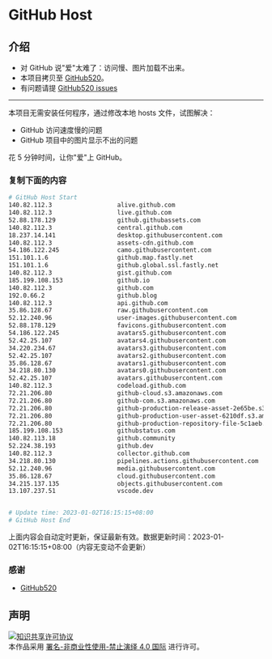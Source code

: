 # GitHub Host
## 介绍
- 对 GitHub 说"爱"太难了：访问慢、图片加载不出来。
- 本项目拷贝至 [GitHub520](https://github.com/521xueweihan/GitHub520)。
- 有问题请提 [GitHub520 issues](https://github.com/521xueweihan/GitHub520/issues/new)

---

本项目无需安装任何程序，通过修改本地 hosts 文件，试图解决：
- GitHub 访问速度慢的问题
- GitHub 项目中的图片显示不出的问题

花 5 分钟时间，让你"爱"上 GitHub。

### 复制下面的内容
```bash
# GitHub Host Start
140.82.112.3                  alive.github.com
140.82.112.3                  live.github.com
52.88.178.129                 github.githubassets.com
140.82.112.3                  central.github.com
18.237.14.141                 desktop.githubusercontent.com
140.82.112.3                  assets-cdn.github.com
54.186.122.245                camo.githubusercontent.com
151.101.1.6                   github.map.fastly.net
151.101.1.6                   github.global.ssl.fastly.net
140.82.112.3                  gist.github.com
185.199.108.153               github.io
140.82.112.3                  github.com
192.0.66.2                    github.blog
140.82.112.3                  api.github.com
35.86.128.67                  raw.githubusercontent.com
52.12.240.96                  user-images.githubusercontent.com
52.88.178.129                 favicons.githubusercontent.com
54.186.122.245                avatars5.githubusercontent.com
52.42.25.107                  avatars4.githubusercontent.com
34.220.234.67                 avatars3.githubusercontent.com
52.42.25.107                  avatars2.githubusercontent.com
35.86.128.67                  avatars1.githubusercontent.com
34.218.80.130                 avatars0.githubusercontent.com
52.42.25.107                  avatars.githubusercontent.com
140.82.112.3                  codeload.github.com
72.21.206.80                  github-cloud.s3.amazonaws.com
72.21.206.80                  github-com.s3.amazonaws.com
72.21.206.80                  github-production-release-asset-2e65be.s3.amazonaws.com
72.21.206.80                  github-production-user-asset-6210df.s3.amazonaws.com
72.21.206.80                  github-production-repository-file-5c1aeb.s3.amazonaws.com
185.199.108.153               githubstatus.com
140.82.113.18                 github.community
52.224.38.193                 github.dev
140.82.112.3                  collector.github.com
34.218.80.130                 pipelines.actions.githubusercontent.com
52.12.240.96                  media.githubusercontent.com
35.86.128.67                  cloud.githubusercontent.com
34.215.137.135                objects.githubusercontent.com
13.107.237.51                 vscode.dev


# Update time: 2023-01-02T16:15:15+08:00
# GitHub Host End

```
上面内容会自动定时更新，保证最新有效。数据更新时间：2023-01-02T16:15:15+08:00（内容无变动不会更新）

### 感谢

- [GitHub520](https://github.com/521xueweihan/GitHub520)

## 声明
<a rel="license" href="https://creativecommons.org/licenses/by-nc-nd/4.0/deed.zh"><img alt="知识共享许可协议" style="border-width: 0" src="https://licensebuttons.net/l/by-nc-nd/4.0/88x31.png"></a><br>本作品采用 <a rel="license" href="https://creativecommons.org/licenses/by-nc-nd/4.0/deed.zh">署名-非商业性使用-禁止演绎 4.0 国际</a> 进行许可。